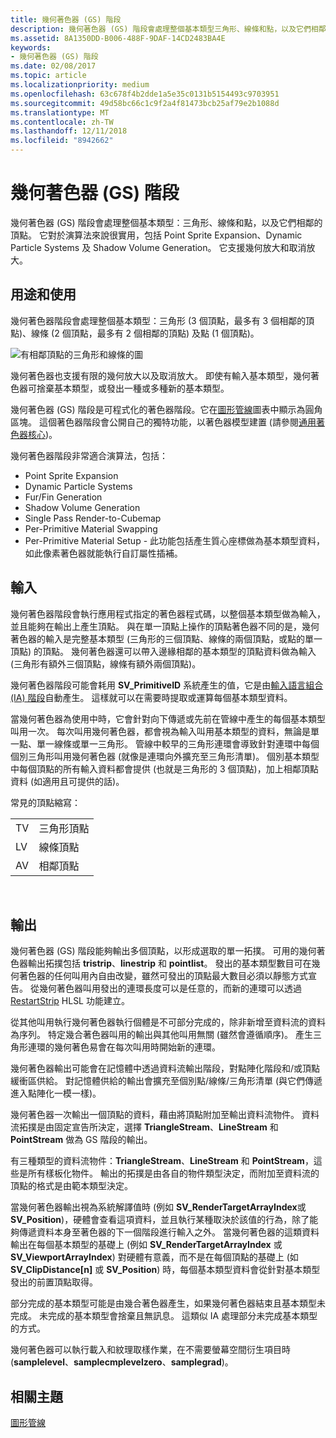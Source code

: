 ```yaml
---
title: 幾何著色器 (GS) 階段
description: 幾何著色器 (GS) 階段會處理整個基本類型三角形、線條和點，以及它們相鄰的頂點。
ms.assetid: 8A1350DD-B006-488F-9DAF-14CD2483BA4E
keywords:
- 幾何著色器 (GS) 階段
ms.date: 02/08/2017
ms.topic: article
ms.localizationpriority: medium
ms.openlocfilehash: 63c678f4b2dde1a5e35c0131b5154493c9703951
ms.sourcegitcommit: 49d58bc66c1c9f2a4f81473bcb25af79e2b1088d
ms.translationtype: MT
ms.contentlocale: zh-TW
ms.lasthandoff: 12/11/2018
ms.locfileid: "8942662"
---
```

# <a name="geometry-shader-gs-stage"></a>幾何著色器 (GS) 階段


幾何著色器 (GS) 階段會處理整個基本類型：三角形、線條和點，以及它們相鄰的頂點。 它對於演算法來說很實用，包括 Point Sprite Expansion、Dynamic Particle Systems 及 Shadow Volume Generation。 它支援幾何放大和取消放大。

## <a name="span-idpurposeandusesspanspan-idpurposeandusesspanspan-idpurposeandusesspanpurpose-and-uses"></a><span id="Purpose_and_uses"></span><span id="purpose_and_uses"></span><span id="PURPOSE_AND_USES"></span>用途和使用


幾何著色器階段會處理整個基本類型：三角形 (3 個頂點，最多有 3 個相鄰的頂點)、線條 (2 個頂點，最多有 2 個相鄰的頂點) 及點 (1 個頂點)。

![有相鄰頂點的三角形和線條的圖](images/d3d10-gs.png)

幾何著色器也支援有限的幾何放大以及取消放大。 即使有輸入基本類型，幾何著色器可捨棄基本類型，或發出一種或多種新的基本類型。

幾何著色器 (GS) 階段是可程式化的著色器階段。它在[圖形管線](graphics-pipeline.md)圖表中顯示為圓角區塊。 這個著色器階段會公開自己的獨特功能，以著色器模型建置 (請參閱[通用著色器核心](https://msdn.microsoft.com/library/windows/desktop/bb509580))。

幾何著色器階段非常適合演算法，包括：

-   Point Sprite Expansion
-   Dynamic Particle Systems
-   Fur/Fin Generation
-   Shadow Volume Generation
-   Single Pass Render-to-Cubemap
-   Per-Primitive Material Swapping
-   Per-Primitive Material Setup - 此功能包括產生質心座標做為基本類型資料，如此像素著色器就能執行自訂屬性插補。

## <a name="span-idinputspanspan-idinputspanspan-idinputspaninput"></a><span id="Input"></span><span id="input"></span><span id="INPUT"></span>輸入


幾何著色器階段會執行應用程式指定的著色器程式碼，以整個基本類型做為輸入，並且能夠在輸出上產生頂點。 與在單一頂點上操作的頂點著色器不同的是，幾何著色器的輸入是完整基本類型 (三角形的三個頂點、線條的兩個頂點，或點的單一頂點) 的頂點。 幾何著色器還可以帶入邊緣相鄰的基本類型的頂點資料做為輸入 (三角形有額外三個頂點，線條有額外兩個頂點)。

幾何著色器階段可能會耗用 **SV\_PrimitiveID** 系統產生的值，它是由[輸入語言組合 (IA) 階段](input-assembler-stage--ia-.md)自動產生。 這樣就可以在需要時提取或運算每個基本類型資料。

當幾何著色器為使用中時，它會針對向下傳遞或先前在管線中產生的每個基本類型叫用一次。 每次叫用幾何著色器，都會視為輸入叫用基本類型的資料，無論是單一點、單一線條或單一三角形。 管線中較早的三角形連環會導致針對連環中每個個別三角形叫用幾何著色器 (就像是連環向外擴充至三角形清單)。 個別基本類型中每個頂點的所有輸入資料都會提供 (也就是三角形的 3 個頂點)，加上相鄰頂點資料 (如適用且可提供的話)。

常見的頂點縮寫：

|     |                 |
|-----|-----------------|
| TV  | 三角形頂點 |
| LV  | 線條頂點     |
| AV  | 相鄰頂點 |

 

## <a name="span-idoutputspanspan-idoutputspanspan-idoutputspanoutput"></a><span id="Output"></span><span id="output"></span><span id="OUTPUT"></span>輸出


幾何著色器 (GS) 階段能夠輸出多個頂點，以形成選取的單一拓撲。 可用的幾何著色器輸出拓撲包括 **tristrip**、**linestrip** 和 **pointlist**。 發出的基本類型數目可在幾何著色器的任何叫用內自由改變，雖然可發出的頂點最大數目必須以靜態方式宣告。 從幾何著色器叫用發出的連環長度可以是任意的，而新的連環可以透過 [RestartStrip](https://msdn.microsoft.com/library/windows/desktop/bb509660) HLSL 功能建立。

從其他叫用執行幾何著色器執行個體是不可部分完成的，除非新增至資料流的資料為序列。 特定幾合著色器叫用的輸出與其他叫用無關 (雖然會遵循順序)。 產生三角形連環的幾何著色易會在每次叫用時開始新的連環。

幾何著色器輸出可能會在記憶體中透過資料流輸出階段，對點陣化階段和/或頂點緩衝區供給。 對記憶體供給的輸出會擴充至個別點/線條/三角形清單 (與它們傳遞進入點陣化一模一樣)。

幾何著色器一次輸出一個頂點的資料，藉由將頂點附加至輸出資料流物件。 資料流拓撲是由固定宣告所決定，選擇 **TriangleStream**、**LineStream** 和 **PointStream** 做為 GS 階段的輸出。

有三種類型的資料流物件：**TriangleStream**、**LineStream** 和 **PointStream**，這些是所有樣板化物件。 輸出的拓撲是由各自的物件類型決定，而附加至資料流的頂點的格式是由範本類型決定。

當幾何著色器輸出視為系統解譯值時 (例如 **SV\_RenderTargetArrayIndex**或**SV\_Position**)，硬體會查看這項資料，並且執行某種取決於該值的行為，除了能夠傳遞資料本身至著色器的下一個階段進行輸入之外。 當幾何著色器的這類資料輸出在每個基本類型的基礎上 (例如 **SV\_RenderTargetArrayIndex** 或 **SV\_ViewportArrayIndex**) 對硬體有意義，而不是在每個頂點的基礎上 (如 **SV\_ClipDistance\[n\]** 或 **SV\_Position**) 時，每個基本類型資料會從針對基本類型發出的前置頂點取得。

部分完成的基本類型可能是由幾合著色器產生，如果幾何著色器結束且基本類型未完成。 未完成的基本類型會捨棄且無訊息。 這類似 IA 處理部分未完成基本類型的方式。

幾何著色器可以執行載入和紋理取樣作業，在不需要螢幕空間衍生項目時 (**samplelevel**、**samplecmplevelzero**、**samplegrad**)。

## <a name="span-idrelated-topicsspanrelated-topics"></a><span id="related-topics"></span>相關主題


[圖形管線](graphics-pipeline.md)

 

 





